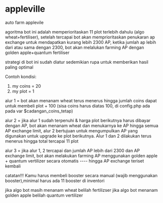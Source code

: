 # appleville
auto farm applevile


agoritma bot ini adalah memperioritaskan 11 plot terlebih dahulu (algo wheat+fertiliser), setelah tercapai bot akan memprioritaskan penukaran ap exchange untuk mendapatkan kurang lebih 2300 AP, ketika jumlah ap lebih dari atau sama dengan 2300, bot akan melalukan farming AP dengan golden apple+quantum fertiliser

strategi di bot ini sudah diatur sedemikian rupa untuk memberikan hasil paling optimal


Contoh kondisi:

1. my coins = 20
2. my plot = 1

alur 1 = bot akan menanam wheat terus menerus hingga jumlah coins dapat untuk membeli plot + 100 (sisa coins harus diatas 100, di config.php ada pada var $cadangan_coins_tetap)

alur 2 = jika alur 1 sudah terpenuhi & harga plot berikutnya harus dibayar dengan AP, bot akan menanam wheat dan menukarnya ke AP hingga semua AP exchange limit, alur 2 bertujuan untuk mengumpulkan AP yang digunakan untuk upgrade ke plot berikutnya. Alur 1 dan 2 dilakukan terus menerus hingga total tercapai 11 plot

alur 3 = jika alur 1, 2 tercapai dan jumlah AP lebih dari 2300 dan AP exchange limit, bot akan melakukan farming AP menggunakan golden apple + quantum vertilizer secara otomatis ---- hingga AP exchange teriset kembali



catatan!!!
Kamu harus membeli booster secara manual (wajib menggunakan booster),minimal harus ada 11 booster di inventori

jika algo bot masih menanam wheat belilah fertilizser
jika algo bot menanam golden apple belilah quantum vertilizer
